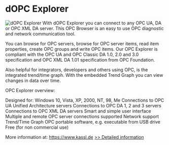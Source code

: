 # dOPC Explorer
![dOPC Explorer](https://mycommerce.akamaized.net/api/pimages/P183720/BIG/183720.PNG)
With dOPC Explorer you can connect to any OPC UA, DA or OPC XML DA server. This OPC Browser is an easy to use OPC diagnostic and network communication tool.

You can browse for OPC servers, browse for OPC server items, read item properties, create OPC groups and write OPC items. Our OPC Explorer is compliant with the OPC UA and OPC Classic DA 1.0, 2.0 and 3.0 specification and OPC XML DA 1.01 specification from OPC Foundation.

Also helpful for integrators, developers and others using OPC, is the integrated trend/time graph. With the embedded Trend Graph you can view changes in data over time.


OPC Explorer overview:


Designed for: Windows 10, Vista, XP, 2000, NT, 98, Me
Connections to OPC UA Unified Architecture servers
Connections to OPC DA 1, 2 and 3 servers
Connections to OPC XML DA servers
Smart and simple user interface
Multiple and remote OPC server connections supported
Network support
Trend/Time Graph
OPC portable software, e.g. executable from USB drive
Free (for non commercial use)


More information at: https://www.kassl.de
[>> Detailed information](https://secure.shareit.com/shareit/product.html?productid=183720&affiliateid=200057808)